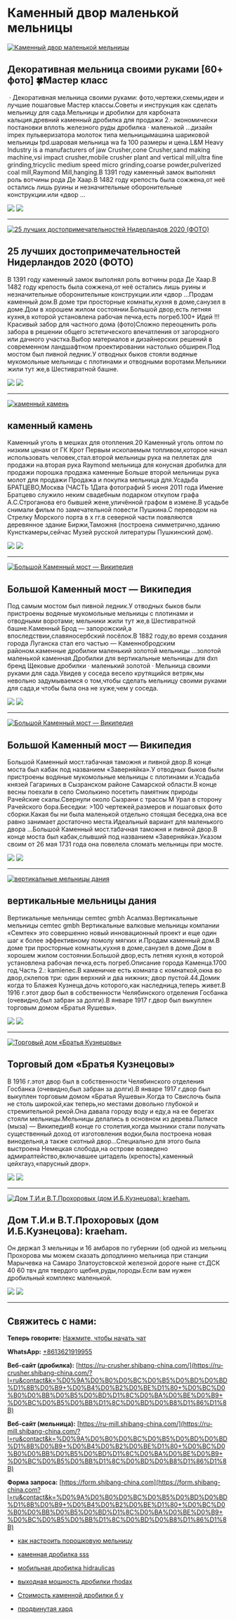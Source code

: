 # Каменный двор маленькой мельницы

<a href="https://swt.shibang-china.com/?l=ru&img&k=%D0%9A%D0%B0%D0%BC%D0%B5%D0%BD%D0%BD%D1%8B%D0%B9+%D0%B4%D0%B2%D0%BE%D1%80+%D0%BC%D0%B0%D0%BB%D0%B5%D0%BD%D1%8C%D0%BA%D0%BE%D0%B9+%D0%BC%D0%B5%D0%BB%D1%8C%D0%BD%D0%B8%D1%86%D1%8B" target="_blank">![Каменный двор маленькой мельницы](http://static.shibang-china.com/all-800x300/363.jpg)</a>

## Декоративная мельница своими руками [60+ фото] 🍀Мастер класс
&nbsp;&#0183;&#32;Декоративная мельница своими руками: фото,чертежи,схемы,идеи и лучшие пошаговые Мастер классы.️Советы и инструкция как сделать мельницу для сада.Мельницы и дробилки для карбоната кальция.древний каменный дробилка для продажи 2.&#183; экономически постановки вплоть железного руды дробилка &#183; маленькой …дизайн impex пульверизатора молоток типа мельницымашина шариковой мельницы tpd.шаровая мельница wa fa 100 размеры и цена.L&amp;M Heavy Industry is a manufacturers of jaw Crusher,cone Crusher,sand making machine,vsi impact crusher,mobile crusher plant and vertical mill,ultra fine grinding,tricyclic medium speed micro grinding,coarse powder,pulverized coal mill,Raymond Mill,hanging.В 1391 году каменный замок выполнял роль вотчины рода Де Хаар.В 1482 году крепость была сожжена,от неё остались лишь руины и незначительные оборонительные конструкции.или &#171;двор …


<a href="https://whatsapp.shibangsoft.com/WhatsApp.php" target="_blank" title="WhatsApp">![](http://static.shibang-china.com/icon/whatsapp.png)</a> <a href="https://swt.shibang-china.com/?l=ru&icon&k=%D0%9A%D0%B0%D0%BC%D0%B5%D0%BD%D0%BD%D1%8B%D0%B9+%D0%B4%D0%B2%D0%BE%D1%80+%D0%BC%D0%B0%D0%BB%D0%B5%D0%BD%D1%8C%D0%BA%D0%BE%D0%B9+%D0%BC%D0%B5%D0%BB%D1%8C%D0%BD%D0%B8%D1%86%D1%8B" target="_blank">![](http://static.shibang-china.com/icon/chat-ru.png)</a>

---

<a href="https://swt.shibang-china.com/?l=ru&img&k=%D0%9A%D0%B0%D0%BC%D0%B5%D0%BD%D0%BD%D1%8B%D0%B9+%D0%B4%D0%B2%D0%BE%D1%80+%D0%BC%D0%B0%D0%BB%D0%B5%D0%BD%D1%8C%D0%BA%D0%BE%D0%B9+%D0%BC%D0%B5%D0%BB%D1%8C%D0%BD%D0%B8%D1%86%D1%8B" target="_blank">![25 лучших достопримечательностей Нидерландов 2020 (ФОТО)](http://static.shibang-china.com/all-800x300/960.jpg)</a>

## 25 лучших достопримечательностей Нидерландов 2020 (ФОТО)
В 1391 году каменный замок выполнял роль вотчины рода Де Хаар.В 1482 году крепость была сожжена,от неё остались лишь руины и незначительные оборонительные конструкции.или &#171;двор …Продам каменный дом.В доме три просторные комнаты,кухня в доме,санузел в доме.Дом в хорошем жилом состоянии.Большой двор,есть летняя кухня,в которой установлена рабочая печка,есть погреб.100+ Идей !!! Красивый забор для частного дома (фото)Сложно переоценить роль забора в решении общего эстетического впечатления от загородного или дачного участка.Выбор материалов и дизайнерских решений в современном ландшафтном проектировании настолько обширен.Под мостом был пивной ледник.У отводных быков стояли водяные мукомольные мельницы с плотинами и отводными воротами.Мельники жили тут же,в Шестивратной башне.


<a href="https://whatsapp.shibangsoft.com/WhatsApp.php" target="_blank" title="WhatsApp">![](http://static.shibang-china.com/icon/whatsapp.png)</a> <a href="https://swt.shibang-china.com/?l=ru&icon&k=%D0%9A%D0%B0%D0%BC%D0%B5%D0%BD%D0%BD%D1%8B%D0%B9+%D0%B4%D0%B2%D0%BE%D1%80+%D0%BC%D0%B0%D0%BB%D0%B5%D0%BD%D1%8C%D0%BA%D0%BE%D0%B9+%D0%BC%D0%B5%D0%BB%D1%8C%D0%BD%D0%B8%D1%86%D1%8B" target="_blank">![](http://static.shibang-china.com/icon/chat-ru.png)</a>

---

<a href="https://swt.shibang-china.com/?l=ru&img&k=%D0%9A%D0%B0%D0%BC%D0%B5%D0%BD%D0%BD%D1%8B%D0%B9+%D0%B4%D0%B2%D0%BE%D1%80+%D0%BC%D0%B0%D0%BB%D0%B5%D0%BD%D1%8C%D0%BA%D0%BE%D0%B9+%D0%BC%D0%B5%D0%BB%D1%8C%D0%BD%D0%B8%D1%86%D1%8B" target="_blank">![каменный камень](http://static.shibang-china.com/all-800x300/1254.jpg)</a>

## каменный камень
Каменный уголь в мешках для отопления.20 Каменный уголь оптом по низким ценам от ГК Крот Первым ископаемым топливом,которое начал использовать человек,стал.второй мельницы рука на пеллетах для продажи на.вторая рука Raymond мельница для конусная дробилка для продажи порошка продажа каменные Больше второй мельницы рука молот для продажи Продажа и покупка мельница для.Усадьба БРАТЦЕВО,Москва (ЧАСТЬ 1Дата фотографий 5 июня 2011 года Имение Братцево служило неким свадебным подарком откупом графа А.С.Строганова его бывшей жене,уличённой графом в измене.В усадьбе снимали фильм по замечательной повести Пушкина.С переводом на Стрелку Морского порта в х гг.в северной части появляются деревянное здание Биржи,Таможня (построена симметрично,зданию Кунсткамеры,сейчас Музей русской литературы Пушкинский дом).


<a href="https://whatsapp.shibangsoft.com/WhatsApp.php" target="_blank" title="WhatsApp">![](http://static.shibang-china.com/icon/whatsapp.png)</a> <a href="https://swt.shibang-china.com/?l=ru&icon&k=%D0%9A%D0%B0%D0%BC%D0%B5%D0%BD%D0%BD%D1%8B%D0%B9+%D0%B4%D0%B2%D0%BE%D1%80+%D0%BC%D0%B0%D0%BB%D0%B5%D0%BD%D1%8C%D0%BA%D0%BE%D0%B9+%D0%BC%D0%B5%D0%BB%D1%8C%D0%BD%D0%B8%D1%86%D1%8B" target="_blank">![](http://static.shibang-china.com/icon/chat-ru.png)</a>

---

<a href="https://swt.shibang-china.com/?l=ru&img&k=%D0%9A%D0%B0%D0%BC%D0%B5%D0%BD%D0%BD%D1%8B%D0%B9+%D0%B4%D0%B2%D0%BE%D1%80+%D0%BC%D0%B0%D0%BB%D0%B5%D0%BD%D1%8C%D0%BA%D0%BE%D0%B9+%D0%BC%D0%B5%D0%BB%D1%8C%D0%BD%D0%B8%D1%86%D1%8B" target="_blank">![Большой Каменный мост — Википедия](http://static.shibang-china.com/all-800x300/865.jpg)</a>

## Большой Каменный мост — Википедия
Под самым мостом был пивной ледник.У отводных быков были пристроены водяные мукомольные мельницы с плотинами и отводными воротами; мельники жили тут же,в Шестивратной башне.Каменный Брод — запорожский,а впоследствии,славяносербский посёлок.В 1882 году,во время создания города Луганска стал его частью — Каменнобродским районом.каменные дробилки маленький золотой мельницы …золотой маленькой каменная.Дробилки для вертикальные мельницы для dxn бренд Щековые дробилки &#183; маленький золотой&nbsp;&#0183;&#32;Мельница своими руками для сада.Увидев у соседа весело крутящийся ветряк,мы невольно задумываемся о том,чтобы сделать мельницу своими руками для сада,и чтобы была она не хуже,чем у соседа.


<a href="https://whatsapp.shibangsoft.com/WhatsApp.php" target="_blank" title="WhatsApp">![](http://static.shibang-china.com/icon/whatsapp.png)</a> <a href="https://swt.shibang-china.com/?l=ru&icon&k=%D0%9A%D0%B0%D0%BC%D0%B5%D0%BD%D0%BD%D1%8B%D0%B9+%D0%B4%D0%B2%D0%BE%D1%80+%D0%BC%D0%B0%D0%BB%D0%B5%D0%BD%D1%8C%D0%BA%D0%BE%D0%B9+%D0%BC%D0%B5%D0%BB%D1%8C%D0%BD%D0%B8%D1%86%D1%8B" target="_blank">![](http://static.shibang-china.com/icon/chat-ru.png)</a>

---

<a href="https://swt.shibang-china.com/?l=ru&img&k=%D0%9A%D0%B0%D0%BC%D0%B5%D0%BD%D0%BD%D1%8B%D0%B9+%D0%B4%D0%B2%D0%BE%D1%80+%D0%BC%D0%B0%D0%BB%D0%B5%D0%BD%D1%8C%D0%BA%D0%BE%D0%B9+%D0%BC%D0%B5%D0%BB%D1%8C%D0%BD%D0%B8%D1%86%D1%8B" target="_blank">![Большой Каменный мост — Википедия](http://static.shibang-china.com/all-800x300/116.jpg)</a>

## Большой Каменный мост — Википедия
Большой Каменный мост.табачная таможня и пивной двор.В конце моста был кабак под названием &#171;Заверняйка&#187;.У отводных быков были пристроены водяные мукомольные мельницы с плотинами и.Усадьба князей Гагариных в Сызранском районе Самарской области.В конце весны поехали в село Смолькино посетить памятник природы Рачейские скалы.Свернули около Сызрани с трассы М Урал в сторону Рачейского бора.Беседки: &gt;100 чертежей,размеров и пошаговых фото сборки.Какая бы ни была маленькой отдельно стоящая беседка,она все равно занимает достаточно места.Идеальный вариант для маленького двора …Большой Каменный мост.табачная таможня и пивной двор.В конце моста был кабак,слывший под названием &#171;Заверняйка&#187;.Указом своим от 26 мая 1731 года она повелела сломать мельницы при мосте.


<a href="https://whatsapp.shibangsoft.com/WhatsApp.php" target="_blank" title="WhatsApp">![](http://static.shibang-china.com/icon/whatsapp.png)</a> <a href="https://swt.shibang-china.com/?l=ru&icon&k=%D0%9A%D0%B0%D0%BC%D0%B5%D0%BD%D0%BD%D1%8B%D0%B9+%D0%B4%D0%B2%D0%BE%D1%80+%D0%BC%D0%B0%D0%BB%D0%B5%D0%BD%D1%8C%D0%BA%D0%BE%D0%B9+%D0%BC%D0%B5%D0%BB%D1%8C%D0%BD%D0%B8%D1%86%D1%8B" target="_blank">![](http://static.shibang-china.com/icon/chat-ru.png)</a>

---

<a href="https://swt.shibang-china.com/?l=ru&img&k=%D0%9A%D0%B0%D0%BC%D0%B5%D0%BD%D0%BD%D1%8B%D0%B9+%D0%B4%D0%B2%D0%BE%D1%80+%D0%BC%D0%B0%D0%BB%D0%B5%D0%BD%D1%8C%D0%BA%D0%BE%D0%B9+%D0%BC%D0%B5%D0%BB%D1%8C%D0%BD%D0%B8%D1%86%D1%8B" target="_blank">![вертикальные мельницы дания](http://static.shibang-china.com/all-800x300/706.jpg)</a>

## вертикальные мельницы дания
Вертикальные мельницы cemtec gmbh Асалмаз.Вертикальные мельницы cemtec gmbh Вертикальные валковые мельницы компании &#171;Семтек&#187; это совершенно новый инновационный проект и еще один шаг к более эффективному помолу мягких и.Продам каменный дом.В доме три просторные комнаты,кухня в доме,санузел в доме.Дом в хорошем жилом состоянии.Большой двор,есть летняя кухня,в которой установлена рабочая печка,есть погреб.Описание города Каменца.1700 год.Часть 2.: kamienec.В каменичке есть комната с комнаткой,окна во двор,склепов три: один верхний и два нижних; двор пустой.44.Домик когда то Блажея Кузнеца,дочь которого,как наследница,теперь живет.В 1916 г.этот двор был в собственности Челябинского отделения Госбанка (очевидно,был забран за долги).В январе 1917 г.двор был выкуплен торговым домом &#171;Братья Яушевы&#187;.


<a href="https://whatsapp.shibangsoft.com/WhatsApp.php" target="_blank" title="WhatsApp">![](http://static.shibang-china.com/icon/whatsapp.png)</a> <a href="https://swt.shibang-china.com/?l=ru&icon&k=%D0%9A%D0%B0%D0%BC%D0%B5%D0%BD%D0%BD%D1%8B%D0%B9+%D0%B4%D0%B2%D0%BE%D1%80+%D0%BC%D0%B0%D0%BB%D0%B5%D0%BD%D1%8C%D0%BA%D0%BE%D0%B9+%D0%BC%D0%B5%D0%BB%D1%8C%D0%BD%D0%B8%D1%86%D1%8B" target="_blank">![](http://static.shibang-china.com/icon/chat-ru.png)</a>

---

<a href="https://swt.shibang-china.com/?l=ru&img&k=%D0%9A%D0%B0%D0%BC%D0%B5%D0%BD%D0%BD%D1%8B%D0%B9+%D0%B4%D0%B2%D0%BE%D1%80+%D0%BC%D0%B0%D0%BB%D0%B5%D0%BD%D1%8C%D0%BA%D0%BE%D0%B9+%D0%BC%D0%B5%D0%BB%D1%8C%D0%BD%D0%B8%D1%86%D1%8B" target="_blank">![Торговый дом &#171;Братья Кузнецовы&#187;](http://static.shibang-china.com/all-800x300/106.jpg)</a>

## Торговый дом &#171;Братья Кузнецовы&#187;
В 1916 г.этот двор был в собственности Челябинского отделения Госбанка (очевидно,был забран за долги).В январе 1917 г.двор был выкуплен торговым домом &#171;Братья Яушевы&#187;.Когда то Свислочь была не столь широкой,как теперь,но местами довольно глубокой и стремительной рекой.Она давала городу воду и еду,а на ее берегах стояли мельницы.Мельницы делались в основном из дерева.Палмсе (мыза) — ВикипедияВ конце го столетия,когда мызники стали получать существенный доход от изготовления водки,была построена новая винодельня,а также скотный двор…Специально для этого была выстроена Немецкая слобода,на острове возведено адмиралтейство,включавшее цитадель (крепость),каменный цейхгауз,&#171;парусный двор&#187;.


<a href="https://whatsapp.shibangsoft.com/WhatsApp.php" target="_blank" title="WhatsApp">![](http://static.shibang-china.com/icon/whatsapp.png)</a> <a href="https://swt.shibang-china.com/?l=ru&icon&k=%D0%9A%D0%B0%D0%BC%D0%B5%D0%BD%D0%BD%D1%8B%D0%B9+%D0%B4%D0%B2%D0%BE%D1%80+%D0%BC%D0%B0%D0%BB%D0%B5%D0%BD%D1%8C%D0%BA%D0%BE%D0%B9+%D0%BC%D0%B5%D0%BB%D1%8C%D0%BD%D0%B8%D1%86%D1%8B" target="_blank">![](http://static.shibang-china.com/icon/chat-ru.png)</a>

---

<a href="https://swt.shibang-china.com/?l=ru&img&k=%D0%9A%D0%B0%D0%BC%D0%B5%D0%BD%D0%BD%D1%8B%D0%B9+%D0%B4%D0%B2%D0%BE%D1%80+%D0%BC%D0%B0%D0%BB%D0%B5%D0%BD%D1%8C%D0%BA%D0%BE%D0%B9+%D0%BC%D0%B5%D0%BB%D1%8C%D0%BD%D0%B8%D1%86%D1%8B" target="_blank">![Дом Т.И.и В.Т.Прохоровых (дом И.Б.Кузнецова): kraeham.](http://static.shibang-china.com/all-800x300/1353.jpg)</a>

## Дом Т.И.и В.Т.Прохоровых (дом И.Б.Кузнецова): kraeham.
Он держал 3 мельницы и 16 амбаров по губернии (об одной из мельниц Прохорова мы можем сказать доподлинно мельница при станции Марычевка на Самаро Златоустовской железной дороге ныне ст.ДСК 40 60 твч для твердого щебня,руды,породы.Если вам нужен дробильный комплекс маленькой.

<a href="https://whatsapp.shibangsoft.com/WhatsApp.php" target="_blank" title="WhatsApp">![](http://static.shibang-china.com/icon/whatsapp.png)</a> <a href="https://swt.shibang-china.com/?l=ru&icon&k=%D0%9A%D0%B0%D0%BC%D0%B5%D0%BD%D0%BD%D1%8B%D0%B9+%D0%B4%D0%B2%D0%BE%D1%80+%D0%BC%D0%B0%D0%BB%D0%B5%D0%BD%D1%8C%D0%BA%D0%BE%D0%B9+%D0%BC%D0%B5%D0%BB%D1%8C%D0%BD%D0%B8%D1%86%D1%8B" target="_blank">![](http://static.shibang-china.com/icon/chat-ru.png)</a>

---
## Свяжитесь с нами:

**Теперь говорите:** [Нажмите, чтобы начать чат](https://swt.shibang-china.com?l=ru&contact&k=%D0%9A%D0%B0%D0%BC%D0%B5%D0%BD%D0%BD%D1%8B%D0%B9+%D0%B4%D0%B2%D0%BE%D1%80+%D0%BC%D0%B0%D0%BB%D0%B5%D0%BD%D1%8C%D0%BA%D0%BE%D0%B9+%D0%BC%D0%B5%D0%BB%D1%8C%D0%BD%D0%B8%D1%86%D1%8B)

**WhatsApp:**  [+8613621919955](https://whatsapp.shibangsoft.com/WhatsApp.php)

**Веб-сайт (дробилка):** [https://ru-crusher.shibang-china.com/](https://ru-crusher.shibang-china.com/?l=ru&contact&k=%D0%9A%D0%B0%D0%BC%D0%B5%D0%BD%D0%BD%D1%8B%D0%B9+%D0%B4%D0%B2%D0%BE%D1%80+%D0%BC%D0%B0%D0%BB%D0%B5%D0%BD%D1%8C%D0%BA%D0%BE%D0%B9+%D0%BC%D0%B5%D0%BB%D1%8C%D0%BD%D0%B8%D1%86%D1%8B)

**Веб-сайт (мельница):** [https://ru-mill.shibang-china.com/](https://ru-mill.shibang-china.com/?l=ru&contact&k=%D0%9A%D0%B0%D0%BC%D0%B5%D0%BD%D0%BD%D1%8B%D0%B9+%D0%B4%D0%B2%D0%BE%D1%80+%D0%BC%D0%B0%D0%BB%D0%B5%D0%BD%D1%8C%D0%BA%D0%BE%D0%B9+%D0%BC%D0%B5%D0%BB%D1%8C%D0%BD%D0%B8%D1%86%D1%8B)

**Форма запроса:** [https://form.shibang-china.com](https://form.shibang-china.com?l=ru&contact&k=%D0%9A%D0%B0%D0%BC%D0%B5%D0%BD%D0%BD%D1%8B%D0%B9+%D0%B4%D0%B2%D0%BE%D1%80+%D0%BC%D0%B0%D0%BB%D0%B5%D0%BD%D1%8C%D0%BA%D0%BE%D0%B9+%D0%BC%D0%B5%D0%BB%D1%8C%D0%BD%D0%B8%D1%86%D1%8B)

* [как настроить порошковую мельницу](../123/%D0%BA%D0%B0%D0%BA%20%D0%BD%D0%B0%D1%81%D1%82%D1%80%D0%BE%D0%B8%D1%82%D1%8C%20%D0%BF%D0%BE%D1%80%D0%BE%D1%88%D0%BA%D0%BE%D0%B2%D1%83%D1%8E%20%D0%BC%D0%B5%D0%BB%D1%8C%D0%BD%D0%B8%D1%86%D1%83.md)

* [каменная дробилка sss](../121/%D0%BA%D0%B0%D0%BC%D0%B5%D0%BD%D0%BD%D0%B0%D1%8F%20%D0%B4%D1%80%D0%BE%D0%B1%D0%B8%D0%BB%D0%BA%D0%B0%20sss.md)

* [мобильная дробилка hidraulicas](../121/%D0%BC%D0%BE%D0%B1%D0%B8%D0%BB%D1%8C%D0%BD%D0%B0%D1%8F%20%D0%B4%D1%80%D0%BE%D0%B1%D0%B8%D0%BB%D0%BA%D0%B0%20hidraulicas.md)

* [выходная мощность дробилки rhodax](../121/%D0%B2%D1%8B%D1%85%D0%BE%D0%B4%D0%BD%D0%B0%D1%8F%20%D0%BC%D0%BE%D1%89%D0%BD%D0%BE%D1%81%D1%82%D1%8C%20%D0%B4%D1%80%D0%BE%D0%B1%D0%B8%D0%BB%D0%BA%D0%B8%20rhodax.md)

* [Стоимость каменной дробилки б  у](../121/%D0%A1%D1%82%D0%BE%D0%B8%D0%BC%D0%BE%D1%81%D1%82%D1%8C%20%D0%BA%D0%B0%D0%BC%D0%B5%D0%BD%D0%BD%D0%BE%D0%B9%20%D0%B4%D1%80%D0%BE%D0%B1%D0%B8%D0%BB%D0%BA%D0%B8%20%D0%B1%20%20%D1%83.md)

* [продвинутая хард](../123/%D0%BF%D1%80%D0%BE%D0%B4%D0%B2%D0%B8%D0%BD%D1%83%D1%82%D0%B0%D1%8F%20%D1%85%D0%B0%D1%80%D0%B4.md)